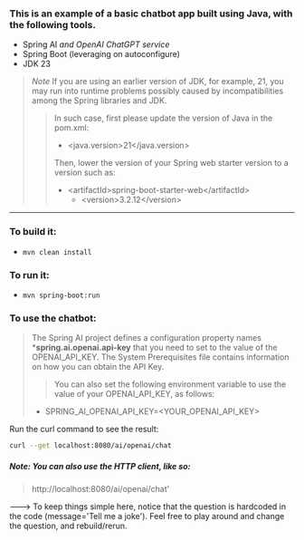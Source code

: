 ### This is an example of a basic chatbot app built using Java, with the following tools.

- Spring AI _and OpenAI ChatGPT service_
- Spring Boot (leveraging on autoconfigure)
- JDK 23 
> *Note* If you are using an earlier version of JDK, for example, 21, you may run into runtime problems possibly caused by incompatibilities among the Spring libraries and JDK.
>> In such case, first please update the version of Java in the pom.xml:
>> - \<java.version\>21\</java.version\>
>> 
>> Then, lower the version of your Spring web starter version to a version such as:
>> + \<artifactId\>spring-boot-starter-web\</artifactId\>
>>    + \<version>3.2.12\</version>
>

****
### To build it:

- `mvn clean install`

### To run it:

- `mvn spring-boot:run`


### To use the chatbot:

> The Spring AI project defines a configuration property names ***spring.ai.openai.api-key** that you need to set to the value of the OPENAI_API_KEY. The System Prerequisites file contains information on how you can obtain the API Key.
>> You can also set the following environment variable to use the value of your OPENAI_API_KEY, as follows:
> - SPRING_AI_OPENAI_API_KEY=\<YOUR_OPENAI_API_KEY\>

Run the curl command to see the result:
```bash
curl --get localhost:8080/ai/openai/chat
```

##### Note: You can also use the HTTP client, like so:
> http://localhost:8080/ai/openai/chat'

---> To keep things simple here, notice that the question is hardcoded in the code (message='Tell me a joke').  Feel free to play around and change the question, and rebuild/rerun.
